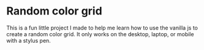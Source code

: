 # Random color grid

This is a fun little project I made to help me learn how to use the vanilla js to create a random color grid.
It only works on the desktop, laptop, or mobile with a stylus pen.

